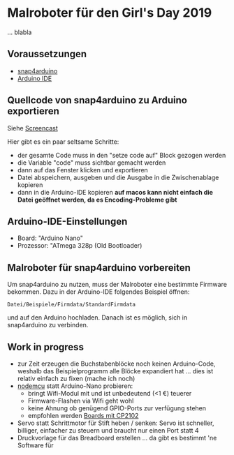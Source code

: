 # Malroboter für den Girl's Day 2019
... blabla

## Voraussetzungen
- [snap4arduino](http://snap4arduino.rocks/)
- [Arduino IDE](https://www.arduino.cc/en/Main/Software)

## Quellcode von snap4arduino zu Arduino exportieren

Siehe [Screencast](./exporting-code.mp4)

Hier gibt es ein paar seltsame Schritte:
- der gesamte Code muss in den "setze code auf" Block gezogen werden
- die Variable "code" muss sichtbar gemacht werden
- dann auf das Fenster klicken und exportieren
- Datei abspeichern, ausgeben und die Ausgabe in die Zwischenablage kopieren
- dann in die Arduino-IDE kopieren **auf macos kann nicht einfach die Datei geöffnet werden, da es Encoding-Probleme gibt**

## Arduino-IDE-Einstellungen
- Board: "Arduino Nano"
- Prozessor: "ATmega 328p (Old Bootloader)

## Malroboter für snap4arduino vorbereiten
Um snap4arduino zu nutzen, muss der Malroboter eine bestimmte Firmware bekommen. Dazu in der Arduino-IDE folgendes Beispiel öffnen:

    Datei/Beispiele/Firmdata/StandardFirmdata

und auf den Arduino hochladen. Danach ist es möglich, sich in snap4arduino zu verbinden.

## Work in progress
- zur Zeit erzeugen die Buchstabenblöcke noch keinen Arduino-Code, weshalb das Beispielprogramm alle Blöcke expandiert hat ... dies ist relativ einfach zu fixen (mache ich noch)
- [nodemcu](https://en.wikipedia.org/wiki/NodeMCU) statt Arduino-Nano probieren:
  - bringt Wifi-Modul mit und ist unbedeutend (<1 €) teuerer
  - Firmware-Flashen via Wifi geht wohl
  - keine Ahnung ob genügend GPIO-Ports zur verfügung stehen
  - empfohlen werden [Boards mit CP2102](https://www.ebay.de/itm/NodeMCU-v3-2-ESP8266-Dev-Kit-WIFI-Lolin-Amica-CP2102-v2-Arduino-IOT/252712258856?hash=item3ad6d30d28:g:TtsAAOSwlkpb3ZkV:rk:6:pf:0)
- Servo statt Schrittmotor für Stift heben / senken: Servo ist schneller, billiger, einfacher zu steuern und braucht nur einen Port statt 4
- Druckvorlage für das Breadboard erstellen ... da gibt es bestimmt 'ne Software für
